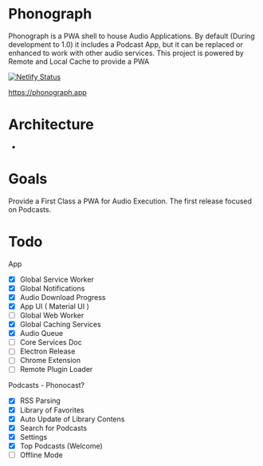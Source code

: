 # Phonograph

Phonograph is a PWA shell to house Audio Applications. 
By default (During development to 1.0) it includes a Podcast App, but it can be replaced or enhanced to work with other audio services.
This project is powered by Remote and Local Cache to provide a PWA

[![Netlify Status](https://api.netlify.com/api/v1/badges/1470601f-7cda-4bb0-a5c6-8e56cf171e40/deploy-status)](https://app.netlify.com/sites/player/deploys)

https://phonograph.app

# Architecture
-

# Goals
Provide a First Class a PWA for Audio Execution. The first release focused on Podcasts.

# Todo

App
- [x] Global Service Worker
- [X] Global Notifications
- [X] Audio Download Progress
- [X] App UI ( Material UI )
- [ ] Global Web Worker
- [X] Global Caching Services
- [X] Audio Queue
- [ ] Core Services Doc
- [ ] Electron Release 
- [ ] Chrome Extension
- [ ] Remote Plugin Loader

Podcasts - Phonocast?
- [X] RSS Parsing
- [X] Library of Favorites
- [X] Auto Update of Library Contens
- [X] Search for Podcasts
- [X] Settings
- [X] Top Podcasts (Welcome)
- [ ] Offline Mode
